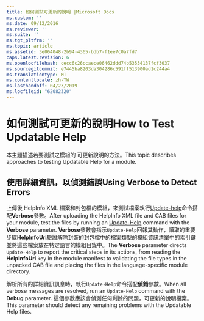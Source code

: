 ```yaml
---
title: 如何測試可更新的說明 |Microsoft Docs
ms.custom: ''
ms.date: 09/12/2016
ms.reviewer: ''
ms.suite: ''
ms.tgt_pltfrm: ''
ms.topic: article
ms.assetid: 3e064048-2b94-4365-bdb7-f1ee7c0a7fd7
caps.latest.revision: 6
ms.openlocfilehash: cecc6c26ccaece06462ddd74b53534137fcf3037
ms.sourcegitcommit: e7445ba8203da304286c591ff513900ad1c244a4
ms.translationtype: MT
ms.contentlocale: zh-TW
ms.lasthandoff: 04/23/2019
ms.locfileid: "62082320"
---
```

# <a name="how-to-test-updatable-help"></a><span data-ttu-id="9dea2-102">如何測試可更新的說明</span><span class="sxs-lookup"><span data-stu-id="9dea2-102">How to Test Updatable Help</span></span>

<span data-ttu-id="9dea2-103">本主題描述若要測試之模組的 可更新說明的方法。</span><span class="sxs-lookup"><span data-stu-id="9dea2-103">This topic describes approaches to testing Updatable Help for a module.</span></span>

## <a name="using-verbose-to-detect-errors"></a><span data-ttu-id="9dea2-104">使用詳細資訊，以偵測錯誤</span><span class="sxs-lookup"><span data-stu-id="9dea2-104">Using Verbose to Detect Errors</span></span>

<span data-ttu-id="9dea2-105">上傳後 HelpInfo XML 檔案和封包檔的模組，來測試檔案執行[Update-help](/powershell/module/Microsoft.PowerShell.Core/Update-Help)命令搭配**Verbose**參數。</span><span class="sxs-lookup"><span data-stu-id="9dea2-105">After uploading the HelpInfo XML file and CAB files for your module, test the files by running an [Update-Help](/powershell/module/Microsoft.PowerShell.Core/Update-Help) command with the **Verbose** parameter.</span></span> <span data-ttu-id="9dea2-106">**Verbose**參數會指示`Update-Help`回報其動作，讀取的重要步驟**HelpInfoUri**驗證解除封裝的封包檔中的檔案類型的模組資訊清單中的索引鍵並將這些檔案放在特定語言的模組目錄中。</span><span class="sxs-lookup"><span data-stu-id="9dea2-106">The **Verbose** parameter directs `Update-Help` to report the critical steps in its actions, from reading the **HelpInfoUri** key in the module manifest to validating the file types in the unpacked CAB file and placing the files in the language-specific module directory.</span></span>

<span data-ttu-id="9dea2-107">解析所有的詳細資訊訊息時，執行`Update-Help`命令搭配**偵錯**參數。</span><span class="sxs-lookup"><span data-stu-id="9dea2-107">When all verbose messages are resolved, run an `Update-Help` command with the **Debug** parameter.</span></span> <span data-ttu-id="9dea2-108">這個參數應該會偵測任何剩餘的問題，可更新的說明檔案。</span><span class="sxs-lookup"><span data-stu-id="9dea2-108">This parameter should detect any remaining problems with the Updatable Help files.</span></span>